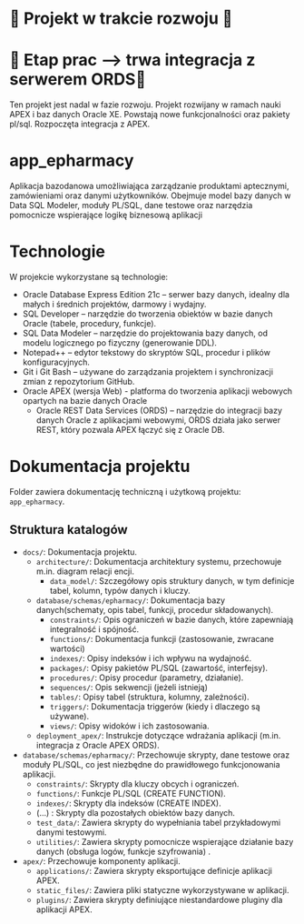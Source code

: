 ﻿# 🚧 Projekt w trakcie rozwoju 🚧
# 🚧 Etap prac --> trwa integracja z serwerem ORDS🚧
Ten projekt jest nadal w fazie rozwoju. Projekt rozwijany w ramach nauki APEX i baz danych Oracle XE. Powstają nowe funkcjonalności oraz pakiety pl/sql. Rozpoczęta integracja z APEX.

# app_epharmacy
Aplikacja bazodanowa umożliwiająca zarządzanie produktami aptecznymi, zamówieniami oraz danymi użytkowników.
Obejmuje model bazy danych w Data SQL Modeler, moduły PL/SQL, dane testowe oraz narzędzia pomocnicze wspierające logikę biznesową aplikacji

# Technologie
W projekcie wykorzystane są technologie:

- Oracle Database Express Edition 21c – serwer bazy danych, idealny dla małych i średnich projektów, darmowy i wydajny.
- SQL Developer – narzędzie do tworzenia obiektów w bazie danych Oracle (tabele, procedury, funkcje).
- SQL Data Modeler – narzędzie do projektowania bazy danych, od modelu logicznego po fizyczny (generowanie DDL).
- Notepad++ – edytor tekstowy do skryptów SQL, procedur i plików konfiguracyjnych.
- Git i Git Bash – używane do zarządzania projektem i synchronizacji zmian z repozytorium GitHub.
- Oracle APEX (wersja Web) - platforma do tworzenia aplikacji webowych opartych na bazie danych Oracle
	- Oracle REST Data Services (ORDS) – narzędzie do integracji bazy danych Oracle z aplikacjami webowymi, ORDS działa jako serwer REST, który pozwala APEX łączyć się z Oracle DB.

# Dokumentacja projektu

Folder zawiera dokumentację techniczną i użytkową projektu: `app_epharmacy`.

## Struktura katalogów

- `docs/`: Dokumentacja projektu.
  - `architecture/`: Dokumentacja architektury systemu, przechowuje m.in. diagram relacji encji.
	- `data_model/`: Szczegółowy opis struktury danych, w tym definicje tabel, kolumn, typów danych i kluczy. 
  - `database/schemas/epharmacy/`: Dokumentacja bazy danych(schematy, opis tabel, funkcji, procedur składowanych).  
  	- `constraints/`: Opis ograniczeń w bazie danych, które zapewniają integralność i spójność. 
  	- `functions/`: Dokumentacja funkcji (zastosowanie, zwracane wartości) 
  	- `indexes/`: Opisy indeksów i ich wpływu na wydajność. 
  	- `packages/`: Opisy pakietów PL/SQL (zawartość, interfejsy). 
  	- `procedures/`: Opisy procedur (parametry, działanie). 
  	- `sequences/`: Opis sekwencji (jeżeli istnieją) 
  	- `tables/`:  Opisy tabel (struktura, kolumny, zależności).  
  	- `triggers/`: Dokumentacja triggerów (kiedy i dlaczego są używane). 
  	- `views/`: Opisy widoków i ich zastosowania. 
  - `deployment_apex/`: Instrukcje dotyczące wdrażania aplikacji (m.in. integracja z Oracle APEX ORDS).
- `database/schemas/epharmacy/`: Przechowuje skrypty, dane testowe oraz moduły PL/SQL, co jest niezbędne do prawidłowego funkcjonowania aplikacji.
  	- `constraints/`: Skrypty dla kluczy obcych i ograniczeń. 
  	- `functions/`: Funkcje PL/SQL (CREATE FUNCTION). 
  	- `indexes/`: Skrypty dla indeksów (CREATE INDEX). 
  	-  (...)    : Skrypty dla pozostałych obiektów bazy danych.
  - `test_data/`: Zawiera skrypty do wypełniania tabel przykładowymi danymi testowymi.
  - `utilities/`: Zawiera skrypty pomocnicze wspierające działanie bazy danych (obsługa logów, funkcje szyfrowania) .  
- `apex/`: Przechowuje komponenty aplikacji.
  - `applications/`: Zawiera skrypty eksportujące definicje aplikacji APEX.  
  - `static_files/`: Zawiera pliki statyczne wykorzystywane w aplikacji.  
  - `plugins/`: Zawiera skrypty definiujące niestandardowe pluginy dla aplikacji APEX.
